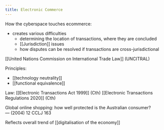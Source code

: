 ```yaml
---
title: Electronic Commerce
---
```

How the cyberspace touches ecommerce:
- creates various difficulties
	- determining the location of transactions, where they are concluded
	- [[Jurisdiction]] issues
	- how disputes can be resolved if transactions are cross-jurisdictional

[[United Nations Commission on International Trade Law]] (UNCITRAL)

Principles:
- [[technology neutrality]]
- [[functional equivalence]]

Law:
[[Electronic Transactions Act 1999]] (Cth)
[[Electronic Transactions Regulations 2020]] (Cth)

Global online shopping: how well protected is the Australian consumer? — (2004) 12 CCLJ 163

Reflects overall trend of [[digitalisation of the economy]]